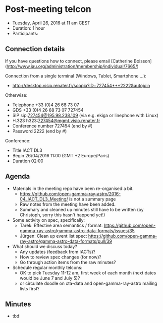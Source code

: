 # Post-meeting telcon

* Tuesday, April 26, 2016 at 11 am CEST
* Duration: 1 hour
* Participants: 

## Connection details

If you have questions how to connect, please email [Catherine Boisson]
(http://www.iau.org/administration/membership/individual/7665/)

Connection from a single terminal (Windows, Tablet, Smartphone ...):
* http://desktop.visio.renater.fr/scopia?ID=727454***2222&autojoin

Otherwise:

* Telephone +33 (0)4 26 68 73 07
* GDS     	+33 (0)4 26 68 73 07 727454
* SIP     	sip:727454@195.98.238.109 (via e.g. ekiga or linephone with Linux)
* H.323     h323:727454@mgmt.visio.renater.fr
* Conference number    727454 (end by #)
* Password             2222 (end by #)

Conference:

* Title     IACT DL3
* Begin     26/04/2016 11:00 (GMT +2 Europe/Paris)
* Duration  02:00

## Agenda

* Materials in the meeting repo have been re-organised a bit.
  * https://github.com/open-gamma-ray-astro/2016-04_IACT_DL3_Meeting/ is not a summary page
  * Raw notes from the meeting have been added.
  * Summary and cleaned up minutes still have to be written (by Christoph, sorry this hasn't happend yet!)
* Some activity on spec, specifically:
  * Tarek: Effective area semantics / format: https://github.com/open-gamma-ray-astro/gamma-astro-data-formats/issues/35
  * Jürgen: Clean up event list spec: https://github.com/open-gamma-ray-astro/gamma-astro-data-formats/pull/39
* What should we discuss today?
  * Any updates (feedback from IACTs)?
  * How to review spec changes (for now)?
  * Go through action items from the raw minutes?
* Schedule regular monthly telcons:
  * OK to pick Tuesday 11-12 am, first week of each month (next dates would be June 7 and July 5)?
  * or circulate doodle on cta-data and open-gamma-ray-astro mailing lists first?

## Minutes

* tbd
